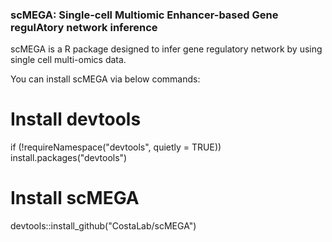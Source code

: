 ### scMEGA: Single-cell Multiomic Enhancer-based Gene regulAtory network inference

scMEGA is a R package designed to infer gene regulatory network by using single cell 
multi-omics data.

You can install scMEGA via below commands:

# Install devtools
if (!requireNamespace("devtools", quietly = TRUE))
    install.packages("devtools")

# Install scMEGA
devtools::install_github("CostaLab/scMEGA")


